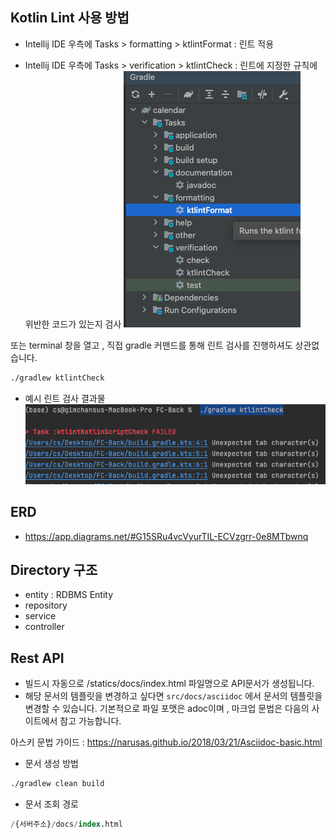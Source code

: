 
## Kotlin Lint 사용 방법

- Intellij IDE 우측에  Tasks > formatting > ktlintFormat  : 린트 적용

- Intellij IDE 우측에  Tasks > verification > ktlintCheck  : 린트에 지정한 규칙에 위반한 코드가 있는지 검사
  ![img.png](lint_example.png)

또는 terminal 창을 열고 , 직접 gradle 커맨드를 통해 린트 검사를 진행하셔도 상관없습니다.

```bash
./gradlew ktlintCheck
```
- 예시 린트 검사 결과물
![img.png](lint_example_output.png)
## ERD

- https://app.diagrams.net/#G15SRu4vcVyurTIL-ECVzgrr-0e8MTbwnq

## Directory 구조

- entity      : RDBMS Entity 
- repository  
- service 
- controller

## Rest API 


- 빌드시 자동으로 /statics/docs/index.html 파일명으로 API문서가 생성됩니다.
- 해당 문서의 템플릿을 변경하고 싶다면 `src/docs/asciidoc` 에서 문서의 템플릿을 변경할 수 있습니다. 
기본적으로 파일 포맷은 adoc이며 , 마크업 문법은 다음의 사이트에서 참고 가능합니다.

아스키 문법 가이드  : https://narusas.github.io/2018/03/21/Asciidoc-basic.html

- 문서 생성 방법
```bash
./gradlew clean build
```

- 문서 조회 경로 

```sql
/{서버주소}/docs/index.html
```